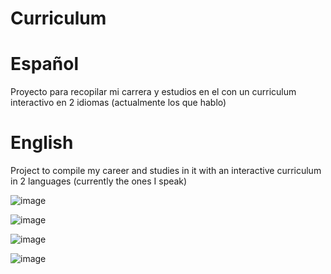 # Curriculum

# Español
Proyecto para recopilar mi carrera y estudios en el con un curriculum interactivo en 2 idiomas (actualmente los que hablo)

# English
Project to compile my career and studies in it with an interactive curriculum in 2 languages ​​(currently the ones I speak)

![image](https://github.com/franvazquezporras/Curriculum/assets/45006637/6fa24d2b-1e36-42ed-aad1-e159799f9615)

![image](https://github.com/franvazquezporras/Curriculum/assets/45006637/a4d41e4b-4b48-4556-89ba-0fbabd7af6dc)

![image](https://github.com/franvazquezporras/Curriculum/assets/45006637/c9fad014-8a3a-4823-9390-0c7c28b85e11)

![image](https://github.com/franvazquezporras/Curriculum/assets/45006637/4831f181-2a2c-49aa-b95a-59cefe6f7e30)

